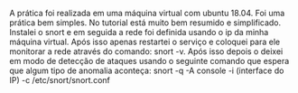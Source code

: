 A prática foi realizada em uma máquina virtual com ubuntu 18.04. Foi uma prática bem simples. No tutorial está muito bem resumido e simplificado. Instalei o snort e em seguida a rede foi definida usando o ip da minha máquina virtual. Após isso apenas restartei o serviço e coloquei para ele monitorar a rede através do comando: snort -v. Após isso depois o deixei em modo de detecção de ataques usando o seguinte comando que espera que algum tipo de anomalia aconteça:  snort -q -A console -i (interface do IP) -c /etc/snort/snort.conf

